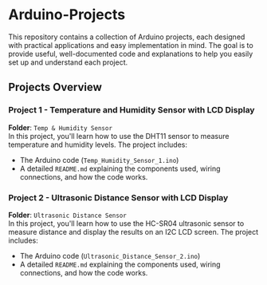 # Arduino-Projects

This repository contains a collection of Arduino projects, each designed with practical applications and easy implementation in mind. The goal is to provide useful, well-documented code and explanations to help you easily set up and understand each project.

## Projects Overview

### Project 1 - Temperature and Humidity Sensor with LCD Display 
**Folder**: `Temp & Humidity Sensor`  
In this project, you'll learn how to use the DHT11 sensor to measure temperature and humidity levels. The project includes:
- The Arduino code (`Temp_Humidity_Sensor_1.ino`)
- A detailed `README.md` explaining the components used, wiring connections, and how the code works.

### Project 2 - Ultrasonic Distance Sensor with LCD Display  
**Folder**: `Ultrasonic Distance Sensor`  
In this project, you'll learn how to use the HC-SR04 ultrasonic sensor to measure distance and display the results on an I2C LCD screen. The project includes:
- The Arduino code (`Ultrasonic_Distance_Sensor_2.ino`)
- A detailed `README.md` explaining the components used, wiring connections, and how the code works.
